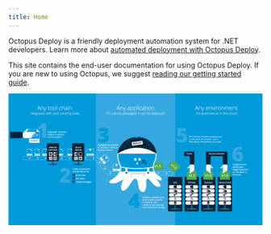 ```yaml
---
title: Home
---
```


Octopus Deploy is a friendly deployment automation system for .NET developers. Learn more about [automated deployment with Octopus Deploy](https://octopus.com/).

This site contains the end-user documentation for using Octopus Deploy. If you are new to using Octopus, we suggest [reading our getting started guide](/docs/getting-started.md).

![](/docs/images/3048058/5275672.png)


